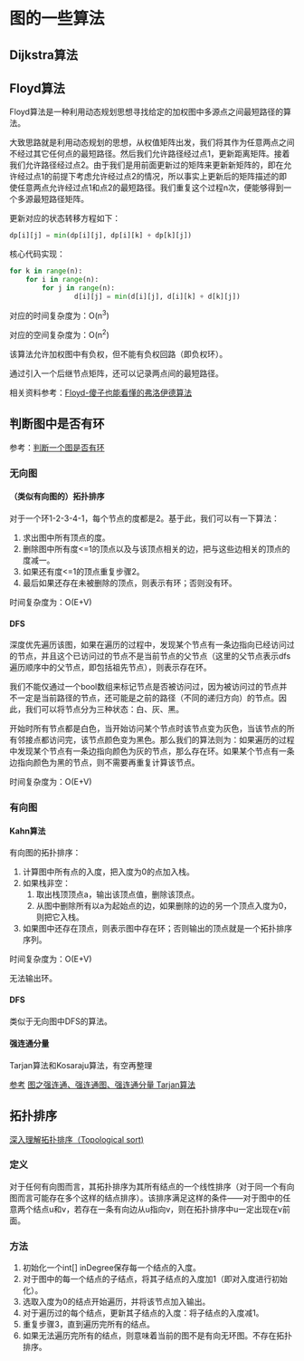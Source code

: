 # 图的一些算法

## Dijkstra算法

## Floyd算法

Floyd算法是一种利用动态规划思想寻找给定的加权图中多源点之间最短路径的算法。

大致思路就是利用动态规划的思想，从权值矩阵出发，我们将其作为任意两点之间不经过其它任何点的最短路径。然后我们允许路径经过点1，更新距离矩阵。接着我们允许路径经过点2。由于我们是用前面更新过的矩阵来更新新矩阵的，即在允许经过点1的前提下考虑允许经过点2的情况，所以事实上更新后的矩阵描述的即使任意两点允许经过点1和点2的最短路径。我们重复这个过程n次，便能够得到一个多源最短路径矩阵。

更新对应的状态转移方程如下：
```Python
dp[i][j] = min(dp[i][j], dp[i][k] + dp[k][j])
```

核心代码实现：
```Python
for k in range(n):
    for i in range(n):
        for j in range(n):
                d[i][j] = min(d[i][j], d[i][k] + d[k][j])
```

对应的时间复杂度为：O(n<sup>3</sup>)

对应的空间复杂度为：O(n<sup>2</sup>)

该算法允许加权图中有负权，但不能有负权回路（即负权环）。

通过引入一个后继节点矩阵，还可以记录两点间的最短路径。

相关资料参考：[Floyd-傻子也能看懂的弗洛伊德算法](https://www.cnblogs.com/wangyuliang/p/9216365.html)

## 判断图中是否有环
参考：[判断一个图是否有环](https://blog.csdn.net/u010040029/article/details/52861473)

### 无向图

#### （类似有向图的）拓扑排序
对于一个环1-2-3-4-1，每个节点的度都是2。基于此，我们可以有一下算法：
1. 求出图中所有顶点的度。
2. 删除图中所有度<=1的顶点以及与该顶点相关的边，把与这些边相关的顶点的度减一。
3. 如果还有度<=1的顶点重复步骤2。
4. 最后如果还存在未被删除的顶点，则表示有环；否则没有环。

时间复杂度为：O(E+V)

#### DFS
深度优先遍历该图，如果在遍历的过程中，发现某个节点有一条边指向已经访问过的节点，并且这个已访问过的节点不是当前节点的父节点（这里的父节点表示dfs遍历顺序中的父节点，即包括祖先节点），则表示存在环。

我们不能仅通过一个bool数组来标记节点是否被访问过，因为被访问过的节点并不一定是当前路径的节点，还可能是之前的路径（不同的递归方向）的节点。因此，我们可以将节点分为三种状态：白、灰、黑。

开始时所有节点都是白色，当开始访问某个节点时该节点变为灰色，当该节点的所有邻接点都访问完，该节点颜色变为黑色。那么我们的算法则为：如果遍历的过程中发现某个节点有一条边指向颜色为灰的节点，那么存在环。如果某个节点有一条边指向颜色为黑的节点，则不需要再重复计算该节点。

时间复杂度为：O(E+V)

### 有向图

#### Kahn算法
有向图的拓扑排序：
1. 计算图中所有点的入度，把入度为0的点加入栈。
2. 如果栈非空：
   1. 取出栈顶顶点a，输出该顶点值，删除该顶点。
   2. 从图中删除所有以a为起始点的边，如果删除的边的另一个顶点入度为0，则把它入栈。
3. 如果图中还存在顶点，则表示图中存在环；否则输出的顶点就是一个拓扑排序序列。

时间复杂度为：O(E+V)

无法输出环。

#### DFS
类似于无向图中DFS的算法。

#### 强连通分量
Tarjan算法和Kosaraju算法，有空再整理

[参考](https://www.cnblogs.com/reddest/p/5932153.html)
[图之强连通、强连通图、强连通分量 Tarjan算法](https://www.cnblogs.com/WTSRUVF/p/9300936.html)

## 拓扑排序
[深入理解拓扑排序（Topological sort)](https://www.jianshu.com/p/3347f54a3187)

### 定义
对于任何有向图而言，其拓扑排序为其所有结点的一个线性排序（对于同一个有向图而言可能存在多个这样的结点排序）。该排序满足这样的条件——对于图中的任意两个结点u和v，若存在一条有向边从u指向v，则在拓扑排序中u一定出现在v前面。

### 方法
1. 初始化一个int[] inDegree保存每一个结点的入度。
2. 对于图中的每一个结点的子结点，将其子结点的入度加1（即对入度进行初始化）。
3. 选取入度为0的结点开始遍历，并将该节点加入输出。
4. 对于遍历过的每个结点，更新其子结点的入度：将子结点的入度减1。
5. 重复步骤3，直到遍历完所有的结点。
6. 如果无法遍历完所有的结点，则意味着当前的图不是有向无环图。不存在拓扑排序。